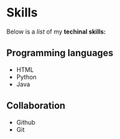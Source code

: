 # Skills

Below is a *list* of my __techinal skills:__

## Programming languages
- HTML
- Python
- Java

## Collaboration
- Github
- Git
